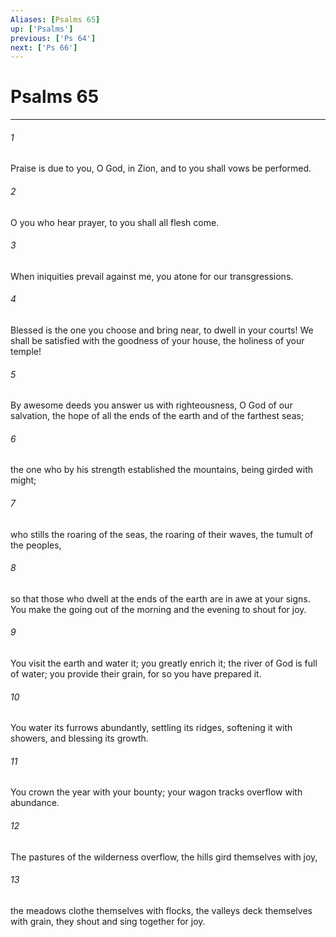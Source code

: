```yaml
---
Aliases: [Psalms 65]
up: ['Psalms']
previous: ['Ps 64']
next: ['Ps 66']
---
```

# Psalms 65
***



###### 1 
Praise is due to you, O God, in Zion, and to you shall vows be performed. 

###### 2 
O you who hear prayer, to you shall all flesh come. 

###### 3 
When iniquities prevail against me, you atone for our transgressions. 

###### 4 
Blessed is the one you choose and bring near, to dwell in your courts! We shall be satisfied with the goodness of your house, the holiness of your temple! 

###### 5 
By awesome deeds you answer us with righteousness, O God of our salvation, the hope of all the ends of the earth and of the farthest seas; 

###### 6 
the one who by his strength established the mountains, being girded with might; 

###### 7 
who stills the roaring of the seas, the roaring of their waves, the tumult of the peoples, 

###### 8 
so that those who dwell at the ends of the earth are in awe at your signs. You make the going out of the morning and the evening to shout for joy. 

###### 9 
You visit the earth and water it; you greatly enrich it; the river of God is full of water; you provide their grain, for so you have prepared it. 

###### 10 
You water its furrows abundantly, settling its ridges, softening it with showers, and blessing its growth. 

###### 11 
You crown the year with your bounty; your wagon tracks overflow with abundance. 

###### 12 
The pastures of the wilderness overflow, the hills gird themselves with joy, 

###### 13 
the meadows clothe themselves with flocks, the valleys deck themselves with grain, they shout and sing together for joy.
